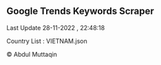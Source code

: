 

## Google Trends Keywords Scraper 
 
Last Update 28-11-2022 , 22:48:18

Country List :
VIETNAM.json



© Abdul Muttaqin 
